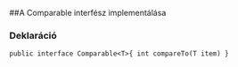 ##A Comparable interfész implementálása

### Deklaráció

`public interface Comparable<T>{
    int compareTo(T item)
}`